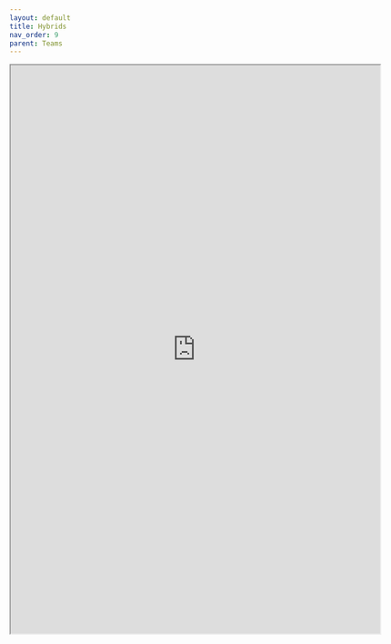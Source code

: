 ```yaml
---
layout: default
title: Hybrids
nav_order: 9
parent: Teams
---
```


<iframe width=650 height=1000 scrolling="yes" src="https://docs.google.com/document/d/e/2PACX-1vRjQ2SZdBWLmlqVGW12gdMM6IyPL_Ww1vx-hQiUgcMUnHrTu7DwO_i8DvSvaTuty4qkTuYzu2z6h22X/pub?embedded=true"></iframe>